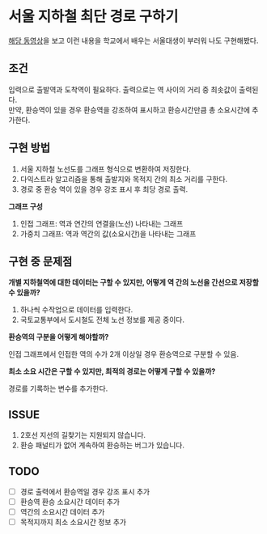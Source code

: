 # 서울 지하철 최단 경로 구하기

[해당 동영상]('https://www.youtube.com/watch?v=_y6sPa3TZz4')을 보고 이런 내용을 학교에서 배우는 서울대생이 부러워 나도 구현해봤다. 

## 조건
입력으로 출발역과 도착역이 필요하다. 출력으로는 역 사이의 거리 중 최솟값이 출력된다.\
만약, 환승역이 있을 경우 환승역을 강조하여 표시하고 환승시간만큼 총 소요시간에 추가한다.

## 구현 방법

1. 서울 지하철 노선도를 그래프 형식으로 변환하여 저징한다.
2. 다익스트라 알고리즘을 통해 출발지와 목적지 간의 최소 거리를 구한다.
3. 경로 중 환승 역이 있을 경우 강조 표시 후 최당 경로 출력.

<b>그래프 구성</b>
1. 인접 그래프: 역과 연간의 연결을(노선) 나타내는 그래프
2. 가중치 그래프: 역과 역간의 값(소요시간)을 나타내는 그래프

## 구현 중 문제점

<b>개별 지하철역에 대한 데이터는 구할 수 있지만, 어떻게 역 간의 노선을 간선으로 저장할 수 있을까?</b> 

1. 하나씩 수작업으로 데이터를 입력한다.
2. 국토교통부에서 도시철도 전체 노선 정보를 제공 중이다.

<b>환승역의 구분을 어떻게 해야할까?</b>

인접 그래프에서 인접한 역의 수가 2개 이상일 경우 환승역으로 구분할 수 있음.

<b>최소 소요 시간은 구할 수 있지만, 최적의 경로는 어떻게 구할 수 있을까?</b>

경로를 기록하는 변수를 추가한다.

## ISSUE

1. 2호선 지선의 길찾기는 지원되지 않습니다.
2. 환승 패널티가 없어 계속하여 환승하는 버그가 있습니다.

## TODO

- [ ] 경로 출력에서 환승역일 경우 강조 표시 추가
- [ ] 환승역 환승 소요시간 데이터 추가
- [ ] 역간의 소요시간 데이터 추가
- [ ] 목적지까지 최소 소요시간 정보 추가